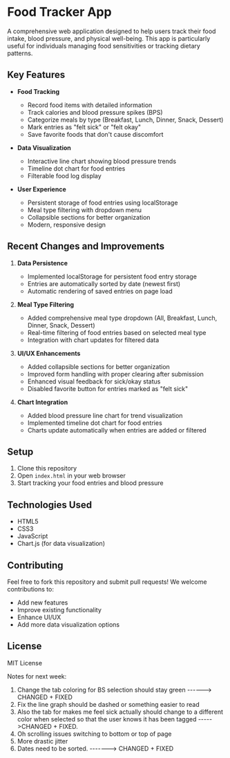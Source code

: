 # Food Tracker App

A comprehensive web application designed to help users track their food intake, blood pressure, and physical well-being. This app is particularly useful for individuals managing food sensitivities or tracking dietary patterns.

## Key Features

- **Food Tracking**
  - Record food items with detailed information
  - Track calories and blood pressure spikes (BPS)
  - Categorize meals by type (Breakfast, Lunch, Dinner, Snack, Dessert)
  - Mark entries as "felt sick" or "felt okay"
  - Save favorite foods that don't cause discomfort

- **Data Visualization**
  - Interactive line chart showing blood pressure trends
  - Timeline dot chart for food entries
  - Filterable food log display

- **User Experience**
  - Persistent storage of food entries using localStorage
  - Meal type filtering with dropdown menu
  - Collapsible sections for better organization
  - Modern, responsive design

## Recent Changes and Improvements

1. **Data Persistence**
   - Implemented localStorage for persistent food entry storage
   - Entries are automatically sorted by date (newest first)
   - Automatic rendering of saved entries on page load

2. **Meal Type Filtering**
   - Added comprehensive meal type dropdown (All, Breakfast, Lunch, Dinner, Snack, Dessert)
   - Real-time filtering of food entries based on selected meal type
   - Integration with chart updates for filtered data

3. **UI/UX Enhancements**
   - Added collapsible sections for better organization
   - Improved form handling with proper clearing after submission
   - Enhanced visual feedback for sick/okay status
   - Disabled favorite button for entries marked as "felt sick"

4. **Chart Integration**
   - Added blood pressure line chart for trend visualization
   - Implemented timeline dot chart for food entries
   - Charts update automatically when entries are added or filtered

## Setup
1. Clone this repository
2. Open `index.html` in your web browser
3. Start tracking your food entries and blood pressure

## Technologies Used
- HTML5
- CSS3
- JavaScript
- Chart.js (for data visualization)

## Contributing
Feel free to fork this repository and submit pull requests! We welcome contributions to:
- Add new features
- Improve existing functionality
- Enhance UI/UX
- Add more data visualization options

## License
MIT License


Notes for next week:
1. Change the tab coloring for BS selection should stay green ------> CHANGED + FIXED
2. Fix the line graph should be dashed or something easier to read
3. Also the tab for makes me feel sick actually should change to a different color when selected so that the user knows it has been tagged ----->CHANGED + FIXED.
4. Oh scrolling issues switching to bottom or top of page
5. More drastic jitter
6. Dates need to be sorted. -------> CHANGED + FIXED
